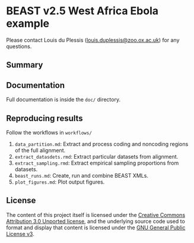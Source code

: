 # BEAST v2.5 West Africa Ebola example

Please contact Louis du Plessis (louis.duplessis@zoo.ox.ac.uk) for any questions.

## Summary


## Documentation
Full documentation is inside the `doc/` directory.

## Reproducing results
Follow the workflows in `workflows/`

1. `data_partition.md`: Extract and process coding and noncoding regions of the full alignment.
2. `extract_datasdets.rmd`: Extract particular datasets from alignment.
3. `extract_sampling.rmd`: Extract empirical sampling proportions from datasets.
4. `beast_runs.md`: Create, run and combine BEAST XMLs.
5. `plot_figures.md`: Plot output figures.


## License

The content of this project itself is licensed under the [Creative Commons Attribution 3.0 Unported license](https://creativecommons.org/licenses/by/3.0/), and the underlying source code used to format and display that content is licensed under the [GNU General Public License v3](LICENSE.md).